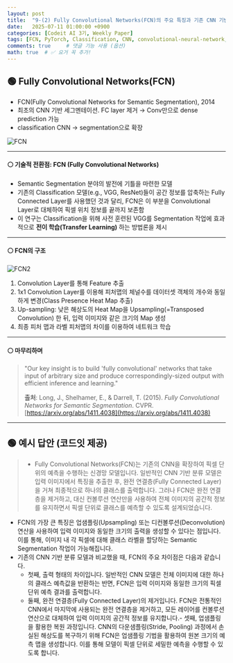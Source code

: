 ```yaml
---
layout: post
title:  "9-(2) Fully Convolutional Networks(FCN)의 주요 특징과 기존 CNN 기반 분류 모델과의 차이점은 무엇인가요?"
date:   2025-07-11 01:00:00 +0900
categories: [Codeit AI 3기, Weekly Paper]
tags: [FCN, PyTorch, Classification, CNN, convolutional-neural-network, Deep Learning, AI, Computer Vision]
comments: true     # 댓글 기능 사용 (옵션)
math: true  # ✅ 요거 꼭 추가!
---
```



## 🟢 Fully Convolutional Networks(FCN)

- FCN(Fully Convolutional Networks for Semantic Segmentation), 2014
- 최초의 CNN 기반 세그멘테이션. FC layer 제거 → Conv만으로 dense prediction 가능	
- classification CNN → segmentation으로 확장

![FCN](https://miro.medium.com/max/875/1*ddf0sJZDitiqVCWdjijzCA.png)

---

#### ⚪ 기술적 전환점: FCN (Fully Convolutional Networks)

- Semantic Segmentation 분야의 발전에 기틀을 마련한 모델
- 기존의 Classification 모델(e.g., VGG, ResNet)들이 공간 정보를 압축하는 Fully Connected Layer를 사용했던 것과 달리, FCN은 이 부분을 Convolutional Layer로 대체하여 픽셀 위치 정보를 끝까지 보존함
- 이 연구는 Classification을 위해 사전 훈련된 VGG를 Segmentation 작업에 효과적으로 **전이 학습(Transfer Learning)** 하는 방법론을 제시


---


#### ⚪ FCN의 구조
![FCN2](https://img1.daumcdn.net/thumb/R1280x0/?scode=mtistory2&fname=https%3A%2F%2Fblog.kakaocdn.net%2Fdn%2Fdab59q%2Fbtq0tfkffFq%2Fk4GD8TKLusWjfVq36DMBn0%2Fimg.png)

1) Convolution Layer를 통해 Feature 추출  
2) 1x1 Convolution Layer를 이용해 피처맵의 체널수를 데이터셋 객체의 개수와 동일하게 변경(Class Presence Heat Map 추출)  
3) Up-sampling: 낮은 해상도의 Heat Map을 Upsampling(=Transposed Convolution) 한 뒤, 입력 이미지와 같은 크기의 Map 생성  
4) 최종 피처 맵과 라벨 피처맵의 차이를 이용하여 네트워크 학습  
---


#### ⚪ 마무리하며

> "Our key insight is to build 'fully convolutional' networks that take input of arbitrary size and produce correspondingly-sized output with efficient inference and learning."
>
> **출처**: Long, J., Shelhamer, E., & Darrell, T. (2015). *Fully Convolutional Networks for Semantic Segmentation*. CVPR. [https://arxiv.org/abs/1411.4038](https://arxiv.org/abs/1411.4038)

---

## 🟢 예시 답안 (코드잇 제공)
>  - Fully Convolutional Networks(FCN)는 기존의 CNN을 확장하여 픽셀 단위의 예측을 수행하는 신경망 모델입니다. 일반적인 CNN 기반 분류 모델은 입력 이미지에서 특징을 추출한 후, 완전 연결층(Fully Connected Layer)을 거쳐 최종적으로 하나의 클래스를 출력합니다. 그러나 FCN은 완전 연결층을 제거하고, 대신 컨볼루션 연산만을 사용하여 전체 이미지의 공간적 정보를 유지하면서 픽셀 단위로 클래스를 예측할 수 있도록 설계되었습니다.
- FCN의 가장 큰 특징은 업샘플링(Upsampling) 또는 디컨볼루션(Deconvolution) 연산을 사용하여 입력 이미지와 동일한 크기의 출력을 생성할 수 있다는 점입니다. 이를 통해, 이미지 내 각 픽셀에 대해 클래스 라벨을 할당하는 Semantic Segmentation 작업이 가능해집니다.
- 기존의 CNN 기반 분류 모델과 비교했을 때, FCN의 주요 차이점은 다음과 같습니다.
    - 첫째, 출력 형태의 차이입니다. 일반적인 CNN 모델은 전체 이미지에 대한 하나의 클래스 예측값을 반환하는 반면, FCN은 입력 이미지와 동일한 크기의 픽셀 단위 예측 결과를 출력합니다.
    - 둘째, 완전 연결층(Fully Connected Layer)의 제거입니다. FCN은 전통적인 CNN에서 마지막에 사용되는 완전 연결층을 제거하고, 모든 레이어를 컨볼루션 연산으로 대체하여 입력 이미지의 공간적 정보를 유지합니다.- 셋째, 업샘플링을 활용한 복원 과정입니다. CNN의 다운샘플링(Stride, Pooling) 과정에서 손실된 해상도를 복구하기 위해 FCN은 업샘플링 기법을 활용하여 원본 크기의 예측 맵을 생성합니다. 이를 통해 모델이 픽셀 단위로 세밀한 예측을 수행할 수 있도록 합니다.
